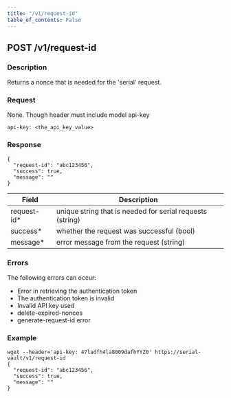 ```yaml
---
title: "/v1/request-id"
table_of_contents: False
---
```


## POST /v1/request-id

### Description

Returns a nonce that is needed for the 'serial' request.

### Request

None. Though header must include model api-key
```
api-key: <the_api_key_value>
```
### Response

```
{
  "request-id": "abc123456",
  "success": true,
  "message": ""
}
```
| Field | Description |
|-------|-------------|
| request-id* | unique string that is needed for serial requests (string) |
| success* | whether the request was successful (bool) |
| message* | error message from the request (string) |

### Errors

The following errors can occur:

* Error in retrieving the authentication token
* The authentication token is invalid
* Invalid API key used
* delete-expired-nonces
* generate-request-id error

### Example

```
wget --header='api-key: 47ladfh4la8009dafhYYZ0' https://serial-vault/v1/request-id
{
  "request-id": "abc123456",
  "success": true,
  "message": ""
}
```